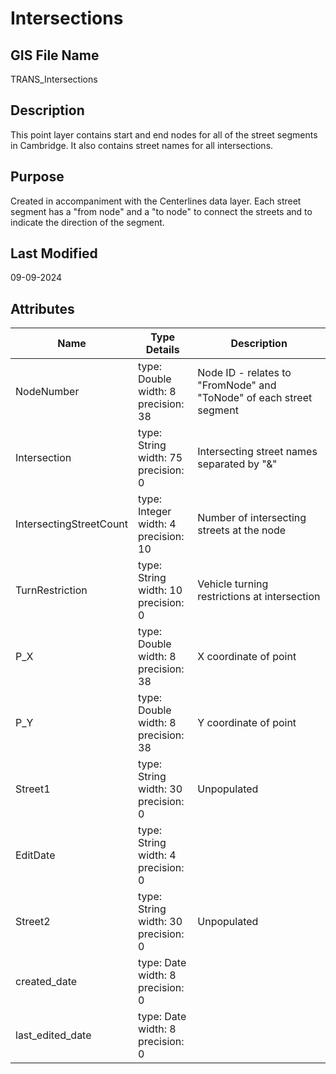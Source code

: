 # Intersections
## GIS File Name
TRANS_Intersections
## Description
<DIV STYLE="text-align:Left;"><DIV><DIV><P><SPAN>This point layer contains start and end nodes for all of the street segments in Cambridge. It also contains street names for all intersections.</SPAN></P></DIV></DIV></DIV>

## Purpose
Created in accompaniment with the Centerlines data layer. Each street segment has a "from node" and a "to node" to connect the streets and to indicate the direction of the segment.
## Last Modified
09-09-2024
## Attributes
|Name|Type Details|Description|
|----|------------|-----------|
|NodeNumber|type: Double<br/>width: 8<br/>precision: 38|Node ID - relates to "FromNode" and "ToNode" of each street segment|
|Intersection|type: String<br/>width: 75<br/>precision: 0|Intersecting street names separated by "&"|
|IntersectingStreetCount|type: Integer<br/>width: 4<br/>precision: 10|Number of intersecting streets at the node|
|TurnRestriction|type: String<br/>width: 10<br/>precision: 0|Vehicle turning restrictions at intersection|
|P_X|type: Double<br/>width: 8<br/>precision: 38|X coordinate of point|
|P_Y|type: Double<br/>width: 8<br/>precision: 38|Y coordinate of point|
|Street1|type: String<br/>width: 30<br/>precision: 0|Unpopulated|
|EditDate|type: String<br/>width: 4<br/>precision: 0||
|Street2|type: String<br/>width: 30<br/>precision: 0|Unpopulated|
|created_date|type: Date<br/>width: 8<br/>precision: 0||
|last_edited_date|type: Date<br/>width: 8<br/>precision: 0||

